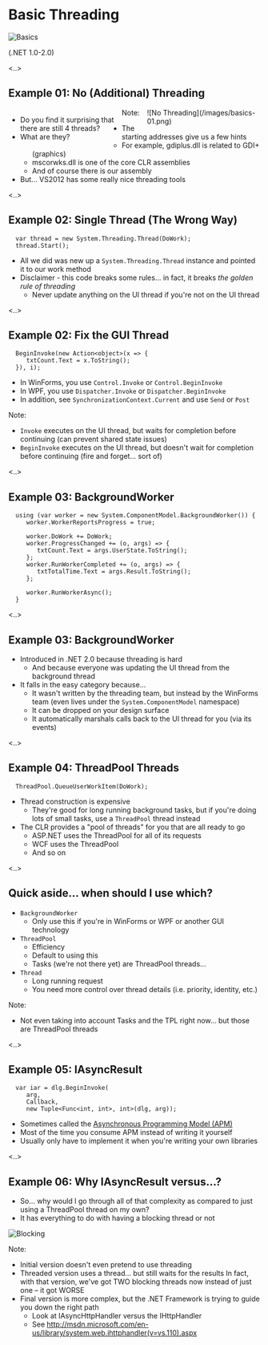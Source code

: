 # Basic Threading

![Basics](/images/hello-computer.gif)

(.NET 1.0-2.0)

<..>

## Example 01: No (Additional) Threading

<div style="float: left; width: 45%;">
   <ul>
      <li>Do you find it surprising that there are still 4 threads?</li>
      <li>What are they?</li>
   </ul>
</div>

<div style="float: right; width: 45%;">
![No Threading](/images/basics-01.png)
</div>

Note:
- The starting addresses give us a few hints
    - For example, gdiplus.dll is related to GDI+ (graphics)
    - mscorwks.dll is one of the core CLR assemblies
    - And of course there is our assembly
- But... VS2012 has some really nice threading tools

<..>

## Example 02: Single Thread (The Wrong Way)

      var thread = new System.Threading.Thread(DoWork);
      thread.Start();

* All we did was new up a `System.Threading.Thread` instance and pointed it to our work method
* Disclaimer - this code breaks some rules... in fact, it breaks *the golden rule of threading*
   * Never update anything on the UI thread if you're not on the UI thread

<..>

## Example 02: Fix the GUI Thread

      BeginInvoke(new Action<object>(x => {
         txtCount.Text = x.ToString();
      }), i);

* In WinForms, you use `Control.Invoke` or `Control.BeginInvoke`
* In WPF, you use `Dispatcher.Invoke` or `Dispatcher.BeginInvoke`
* In addition, see `SynchronizationContext.Current` and use `Send` or `Post`

Note:
- `Invoke` executes on the UI thread, but waits for completion before continuing (can prevent shared state issues)
- `BeginInvoke` executes on the UI thread, but doesn't wait for completion before continuing (fire and forget... sort of)

<..>

## Example 03: BackgroundWorker

      using (var worker = new System.ComponentModel.BackgroundWorker()) {
         worker.WorkerReportsProgress = true;

         worker.DoWork += DoWork;
         worker.ProgressChanged += (o, args) => {
            txtCount.Text = args.UserState.ToString();
         };
         worker.RunWorkerCompleted += (o, args) => {
            txtTotalTime.Text = args.Result.ToString();
         };

         worker.RunWorkerAsync();
      }

<..>

## Example 03: BackgroundWorker

* Introduced in .NET 2.0 because threading is hard
   * And because everyone was updating the UI thread from the background thread
* It falls in the easy category because...
   * It wasn't written by the threading team, but instead by the WinForms team (even lives under the `System.ComponentModel` namespace)
   * It can be dropped on your design surface
   * It automatically marshals calls back to the UI thread for you (via its events)

<..>

## Example 04: ThreadPool Threads

      ThreadPool.QueueUserWorkItem(DoWork);

* Thread construction is expensive
   * They're good for long running background tasks, but if you're doing lots of small tasks, use a `ThreadPool` thread instead
* The CLR provides a "pool of threads" for you that are all ready to go
   * ASP.NET uses the ThreadPool for all of its requests
   * WCF uses the ThreadPool
   * And so on

<..>

## Quick aside... when should I use which?

* `BackgroundWorker`
   * Only use this if you're in WinForms or WPF or another GUI technology
* `ThreadPool`
   * Efficiency
   * Default to using this
   * Tasks (we're not there yet) are ThreadPool threads…
* `Thread`
   * Long running request
   * You need more control over thread details (i.e. priority, identity, etc.)

Note:
- Not even taking into account Tasks and the TPL right now… but those are ThreadPool threads

<..>

## Example 05: IAsyncResult

      var iar = dlg.BeginInvoke(
         arg,
         Callback,
         new Tuple<Func<int, int>, int>(dlg, arg));

* Sometimes called the [Asynchronous Programming Model \(APM\)](http://msdn.microsoft.com/en-us/library/ms228963.aspx)
* Most of the time you consume APM instead of writing it yourself
* Usually only have to implement it when you're writing your own libraries

<..>

## Example 06: Why IAsyncResult versus...?

* So... why would I go through all of that complexity as compared to just using a ThreadPool thread on my own?
* It has everything to do with having a blocking thread or not <!-- .element class="fragment" -->

![Blocking](/images/shared-state-traffic.gif) <!-- .element class="fragment" -->

Note:
- Initial version doesn't even pretend to use threading
- Threaded version uses a thread... but still waits for the results
In fact, with that version, we've got TWO blocking threads now instead of just one – it got WORSE
- Final version is more complex, but the .NET Framework is trying to guide you down the right path
    - Look at IAsyncHttpHandler versus the IHttpHandler
    - See http://msdn.microsoft.com/en-us/library/system.web.ihttphandler(v=vs.110).aspx


